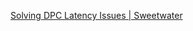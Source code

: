 
[Solving DPC Latency Issues | Sweetwater](https://www.sweetwater.com/sweetcare/articles/solving-dpc-latency-issues)
